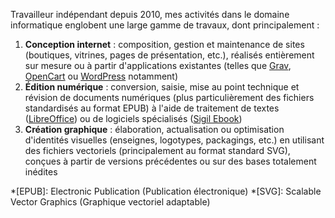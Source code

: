 Travailleur indépendant depuis 2010, mes activités dans le domaine informatique englobent une large gamme de travaux, dont principalement :

1. **Conception internet** : composition, gestion et maintenance de sites (boutiques, vitrines, pages de présentation, etc.), réalisés entièrement sur mesure ou à partir d'applications existantes (telles que [Grav](https://getgrav.org/), [OpenCart](https://www.opencart.com/) ou [WordPress](https://wordpress.org/) notamment)
2. **Édition numérique** : conversion, saisie, mise au point technique et révision de documents numériques (plus particulièrement des fichiers standardisés au format EPUB) à l'aide de traitement de textes ([LibreOffice](https://www.libreoffice.org/)) ou de logiciels spécialisés ([Sigil Ebook](https://sigil-ebook.com/))
3. **Création graphique** : élaboration, actualisation ou optimisation d'identités visuelles (enseignes, logotypes, packagings, etc.) en utilisant des fichiers vectoriels (principalement au format standard SVG), conçues à partir de versions précédentes ou sur des bases totalement inédites

*[EPUB]: Electronic Publication (Publication électronique)
*[SVG]: Scalable Vector Graphics (Graphique vectoriel adaptable)

